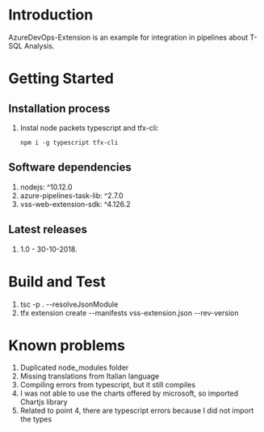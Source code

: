 # Introduction 
AzureDevOps-Extension is an example for integration in pipelines about T-SQL Analysis.

# Getting Started
##	Installation process

1. Instal node packets typescript and tfx-cli:

    ```npm i -g typescript tfx-cli```

##	Software dependencies

1. nodejs: ^10.12.0
2. azure-pipelines-task-lib: ^2.7.0
3. vss-web-extension-sdk: ^4.126.2

##  Latest releases

1. 1.0 - 30-10-2018.

# Build and Test

1. tsc -p . --resolveJsonModule
2. tfx extension create --manifests vss-extension.json --rev-version

# Known problems

1. Duplicated node_modules folder
2. Missing translations from Italian language
3. Compiling errors from typescript, but it still compiles
4. I was not able to use the charts offered by microsoft, so imported Chartjs library
5. Related to point 4, there are typescript errors because I did not import the types 